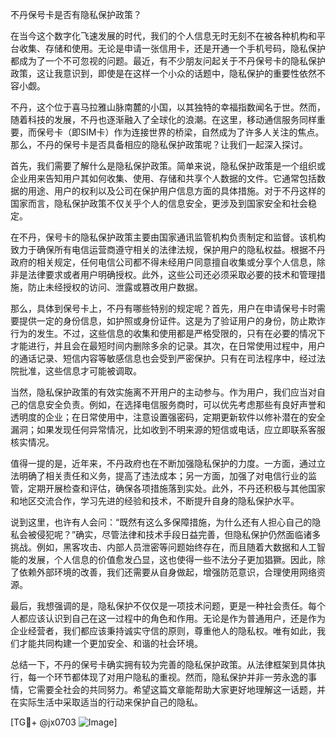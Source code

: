 不丹保号卡是否有隐私保护政策？

在当今这个数字化飞速发展的时代，我们的个人信息无时无刻不在被各种机构和平台收集、存储和使用。无论是申请一张信用卡，还是开通一个手机号码，隐私保护都成为了一个不可忽视的问题。最近，有不少朋友问起关于不丹保号卡的隐私保护政策，这让我意识到，即使是在这样一个小众的话题中，隐私保护的重要性依然不容小觑。

不丹，这个位于喜马拉雅山脉南麓的小国，以其独特的幸福指数闻名于世。然而，随着科技的发展，不丹也逐渐融入了全球化的浪潮。在这里，移动通信服务同样重要，而保号卡（即SIM卡）作为连接世界的桥梁，自然成为了许多人关注的焦点。那么，不丹的保号卡是否具备相应的隐私保护政策呢？让我们一起深入探讨。

首先，我们需要了解什么是隐私保护政策。简单来说，隐私保护政策是一个组织或企业用来告知用户其如何收集、使用、存储和共享个人数据的文件。它通常包括数据的用途、用户的权利以及公司在保护用户信息方面的具体措施。对于不丹这样的国家而言，隐私保护政策不仅关乎个人的信息安全，更涉及到国家安全和社会稳定。

在不丹，保号卡的隐私保护政策主要由国家通讯监管机构负责制定和监督。该机构致力于确保所有电信运营商遵守相关的法律法规，保护用户的隐私权益。根据不丹政府的相关规定，任何电信公司都不得未经用户同意擅自收集或分享个人信息，除非是法律要求或者用户明确授权。此外，这些公司还必须采取必要的技术和管理措施，防止未经授权的访问、泄露或篡改用户数据。

那么，具体到保号卡上，不丹有哪些特别的规定呢？首先，用户在申请保号卡时需要提供一定的身份信息，如护照或身份证件。这是为了验证用户的身份，防止欺诈行为的发生。不过，这些信息的收集和使用都是严格受限的，只有在必要的情况下才能进行，并且会在最短时间内删除多余的记录。其次，在日常使用过程中，用户的通话记录、短信内容等敏感信息也会受到严密保护。只有在司法程序中，经过法院批准，这些信息才可能被调取。

当然，隐私保护政策的有效实施离不开用户的主动参与。作为用户，我们应当对自己的信息安全负责。例如，在选择电信服务商时，可以优先考虑那些有良好声誉和透明度的企业；在日常使用中，注意设置强密码，定期更新软件以修补潜在的安全漏洞；如果发现任何异常情况，比如收到不明来源的短信或电话，应立即联系客服核实情况。

值得一提的是，近年来，不丹政府也在不断加强隐私保护的力度。一方面，通过立法明确了相关责任和义务，提高了违法成本；另一方面，加强了对电信行业的监管，定期开展检查和评估，确保各项措施落到实处。此外，不丹还积极与其他国家和地区交流合作，学习先进的经验和技术，不断提升自身的隐私保护水平。

说到这里，也许有人会问：“既然有这么多保障措施，为什么还有人担心自己的隐私会被侵犯呢？”确实，尽管法律和技术手段日益完善，但隐私保护仍然面临诸多挑战。例如，黑客攻击、内部人员泄密等问题始终存在，而且随着大数据和人工智能的发展，个人信息的价值愈发凸显，这也使得一些不法分子更加猖獗。因此，除了依赖外部环境的改善，我们还需要从自身做起，增强防范意识，合理使用网络资源。

最后，我想强调的是，隐私保护不仅仅是一项技术问题，更是一种社会责任。每个人都应该认识到自己在这一过程中的角色和作用。无论是作为普通用户，还是作为企业经营者，我们都应该秉持诚实守信的原则，尊重他人的隐私权。唯有如此，我们才能共同构建一个更加安全、和谐的社会环境。

总结一下，不丹的保号卡确实拥有较为完善的隐私保护政策。从法律框架到具体执行，每一个环节都体现了对用户隐私的重视。然而，隐私保护并非一劳永逸的事情，它需要全社会的共同努力。希望这篇文章能帮助大家更好地理解这一话题，并在实际生活中采取适当的行动来保护自己的隐私。

[TG💪+ @jx0703 ![Image](https://github.com/user-attachments/assets/dbca1d08-cadb-493c-b0ec-ad6f7a83f270)]